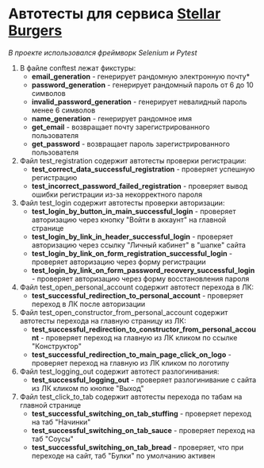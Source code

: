 # Автотесты для сервиса [Stellar Burgers](https://stellarburgers.nomoreparties.site/)
*В проекте использовался фреймворк Selenium и Pytest*

1. В файле conftest лежат фикстуры:
   - __email_generation__ - генерирует рандомную электронную почту*
   - __password_generation__ - генерирует рандомный пароль от 6 до 10 символов
   - __invalid_password_generation__ - генерирует невалидный пароль менее 6 символов
   - __name_generation__ - генерирует рандомное имя
   - __get_email__ - возвращает почту зарегистрированного пользователя
   - __get_password__ - возвращает пароль зарегистрированного пользователя
1. Файл test_registration содержит автотесты проверки регистрации:
   - __test_correct_data_successful_registration__ - проверяет успешную регистрацию
   - __test_incorrect_password_failed_registration__ - проверяет вывод ошибки регистрации из-за некорректного пароля
1. Файл test_login содержит автотесты проверки авторизации:
   - __test_login_by_button_in_main_successful_login__ - проверяет авторизацию через кнопку "Войти в аккаунт" на главной странице
   - __test_login_by_link_in_header_successful_login__ - проверяет авторизацию через ссылку "Личный кабинет" в "шапке" сайта
   - __test_login_by_link_on_form_registration_successful_login__ - проверяет авторизацию через форму регистрации
   - __test_login_by_link_on_form_password_recovery_successful_login__ - проверяет авторизацию через форму восстановления пароля
1. Файл test_open_personal_account содержит автотест перехода в ЛК:
   - __test_successful_redirection_to_personal_account__ - проверяет переход в ЛК после авторизации
1. Файл test_open_constructor_from_personal_account содержит автотесты перехода на главную страницу из ЛК:
   - __test_successful_redirection_to_constructor_from_personal_account__ - проверяет переход на главную из ЛК кликом по ссылке "Конструктор"
   - __test_successful_redirection_to_main_page_click_on_logo__ - проверяет переход на главную из ЛК кликом по логотипу
1. Файл test_logging_out содержит автотест разлогинивания:
   - __test_successful_logging_out__ - проверяет разлогинивание с сайта из ЛК кликом по кнопке "Выход"
1. Файл test_click_to_tab содержит автотесты перехода по табам на главной странице
   - __test_successful_switching_on_tab_stuffing__ - проверяет переход на таб "Начинки"
   - __test_successful_switching_on_tab_sauce__ - проверяет переход на таб "Соусы"
   - __test_successful_switching_on_tab_bread__ - проверяет, что при переходе на сайт, таб "Булки" по умолчанию активен